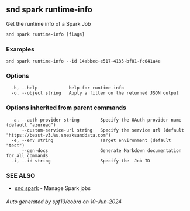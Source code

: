 ## snd spark runtime-info

Get the runtime info of a Spark Job

```
snd spark runtime-info [flags]
```

### Examples

```
snd spark runtime-info --id 14abbec-e517-4135-bf01-fc041a4e
```

### Options

```
  -h, --help            help for runtime-info
  -o, --object string   Apply a filter on the returned JSON output
```

### Options inherited from parent commands

```
  -a, --auth-provider string        Specify the OAuth provider name (default "azuread")
      --custom-service-url string   Specify the service url (default "https://beast-v3.%s.sneaksanddata.com")
  -e, --env string                  Target environment (default "test")
      --gen-docs                    Generate Markdown documentation for all commands
  -i, --id string                   Specify the  Job ID
```

### SEE ALSO

* [snd spark](snd_spark.md)	 - Manage Spark jobs

###### Auto generated by spf13/cobra on 10-Jun-2024
